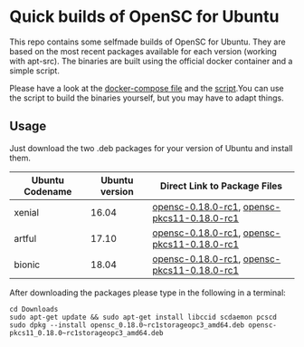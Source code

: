 # Quick builds of OpenSC for Ubuntu 

This repo contains some selfmade builds of OpenSC for Ubuntu. They are based on the most recent packages available for each version (working with apt-src). The binaries are built using the official docker container and a simple script.

Please have a look at the [docker-compose file](docker-compose.yml) and the [script](OpenSC_build.sh).You can use the script to build the binaries yourself, but you may have to adapt things.

## Usage

Just download the two .deb packages for your version of Ubuntu and install them.

Ubuntu Codename | Ubuntu version | Direct Link to Package Files
----------------|----------------|-----------------------------
xenial | 16.04 | [opensc-0.18.0-rc1](https://github.com/Nitrokey/opensc-build/raw/master/xenial/opensc_0.18.0%7Erc1storageopc3_amd64.deb), [opensc-pkcs11-0.18.0-rc1](https://github.com/Nitrokey/opensc-build/raw/master/xenial/opensc-pkcs11_0.18.0%7Erc1storageopc3_amd64.deb)
artful | 17.10 | [opensc-0.18.0-rc1](https://github.com/Nitrokey/opensc-build/raw/master/artful/opensc_0.18.0%7Erc1storageopc3_amd64.deb), [opensc-pkcs11-0.18.0-rc1](https://github.com/Nitrokey/opensc-build/raw/master/artful/opensc-pkcs11_0.18.0%7Erc1storageopc3_amd64.deb)
bionic | 18.04 | [opensc-0.18.0-rc1](https://github.com/Nitrokey/opensc-build/raw/master/bionic/opensc_0.18.0%7Erc1storageopc3_amd64.deb), [opensc-pkcs11-0.18.0-rc1](https://github.com/Nitrokey/opensc-build/raw/master/bionic/opensc-pkcs11_0.18.0%7Erc1storageopc3_amd64.deb)

After downloading the packages please type in the following in a terminal:

```
cd Downloads
sudo apt-get update && sudo apt-get install libccid scdaemon pcscd
sudo dpkg --install opensc_0.18.0~rc1storageopc3_amd64.deb opensc-pkcs11_0.18.0~rc1storageopc3_amd64.deb
```
